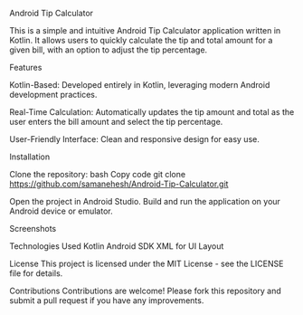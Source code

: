 Android Tip Calculator

This is a simple and intuitive Android Tip Calculator application written in Kotlin. It allows users to quickly calculate the tip and total amount for a given bill, with an option to adjust the tip percentage.

Features

Kotlin-Based: Developed entirely in Kotlin, leveraging modern Android development practices.

Real-Time Calculation: Automatically updates the tip amount and total as the user enters the bill amount and select the tip percentage.

User-Friendly Interface: Clean and responsive design for easy use.

Installation

Clone the repository:
bash
Copy code
git clone https://github.com/samanehesh/Android-Tip-Calculator.git

Open the project in Android Studio.
Build and run the application on your Android device or emulator.

Screenshots

Technologies Used
Kotlin
Android SDK
XML for UI Layout

License
This project is licensed under the MIT License - see the LICENSE file for details.

Contributions
Contributions are welcome! Please fork this repository and submit a pull request if you have any improvements.
